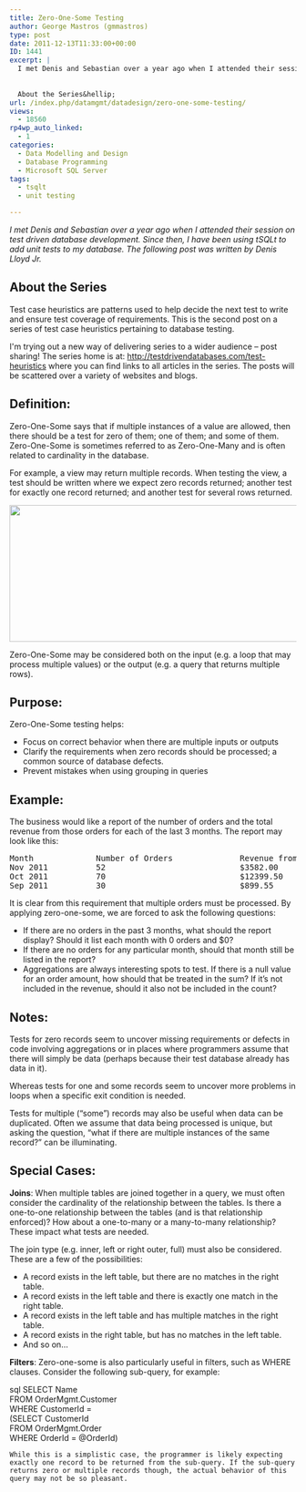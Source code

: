 ```yaml
---
title: Zero-One-Some Testing
author: George Mastros (gmmastros)
type: post
date: 2011-12-13T11:33:00+00:00
ID: 1441
excerpt: |
  I met Denis and Sebastian over a year ago when I attended their session on test driven database development.  Since then, I have been using tSQLt to add unit tests to my database.  The following post was written by Denis Lloyd Jr.
  
  
  About the Series&hellip;
url: /index.php/datamgmt/datadesign/zero-one-some-testing/
views:
  - 18560
rp4wp_auto_linked:
  - 1
categories:
  - Data Modelling and Design
  - Database Programming
  - Microsoft SQL Server
tags:
  - tsqlt
  - unit testing

---
```

_I met Denis and Sebastian over a year ago when I attended their session on test driven database development. Since then, I have been using tSQLt to add unit tests to my database. The following post was written by Denis Lloyd Jr._

## About the Series

Test case heuristics are patterns used to help decide the next test to write and ensure test coverage of requirements. This is the second post on a series of test case heuristics pertaining to database testing.

I'm trying out a new way of delivering series to a wider audience – post sharing! The series home is at: http://testdrivendatabases.com/test-heuristics where you can find links to all articles in the series. The posts will be scattered over a variety of websites and blogs.

## Definition:

Zero-One-Some says that if multiple instances of a value are allowed, then there should be a test for zero of them; one of them; and some of them. Zero-One-Some is sometimes referred to as Zero-One-Many and is often related to cardinality in the database.

For example, a view may return multiple records. When testing the view, a test should be written where we expect zero records returned; another test for exactly one record returned; and another test for several rows returned.

<div class="image_block">
  <a href="/media/blogs/DataMgmt/ZeroOneZomeTesting.png?mtime=1323782210"><img src="/wp-content/uploads/blogs/DataMgmt/ZeroOneZomeTesting.png?mtime=1323782210" alt="" width="898" height="240" /></a>
</div>

Zero-One-Some may be considered both on the input (e.g. a loop that may process multiple values) or the output (e.g. a query that returns multiple rows).

## Purpose:

Zero-One-Some testing helps:

  * Focus on correct behavior when there are multiple inputs or outputs
  * Clarify the requirements when zero records should be processed; a common source of database defects.
  * Prevent mistakes when using grouping in queries

## Example:

The business would like a report of the number of orders and the total revenue from those orders for each of the last 3 months. The report may look like this:

<pre>Month             Number of Orders              Revenue from Orders
Nov 2011          52                            $3582.00
Oct 2011          70                            $12399.50
Sep 2011          30                            $899.55</pre>

It is clear from this requirement that multiple orders must be processed. By applying zero-one-some, we are forced to ask the following questions:

  * If there are no orders in the past 3 months, what should the report display? Should it list each month with 0 orders and $0?
  * If there are no orders for any particular month, should that month still be listed in the report?
  * Aggregations are always interesting spots to test. If there is a null value for an order amount, how should that be treated in the sum? If it’s not included in the revenue, should it also not be included in the count?

## Notes:

Tests for zero records seem to uncover missing requirements or defects in code involving aggregations or in places where programmers assume that there will simply be data (perhaps because their test database already has data in it).

Whereas tests for one and some records seem to uncover more problems in loops when a specific exit condition is needed.

Tests for multiple (“some”) records may also be useful when data can be duplicated. Often we assume that data being processed is unique, but asking the question, “what if there are multiple instances of the same record?” can be illuminating.

## Special Cases:

**Joins**: When multiple tables are joined together in a query, we must often consider the cardinality of the relationship between the tables. Is there a one-to-one relationship between the tables (and is that relationship enforced)? How about a one-to-many or a many-to-many relationship? These impact what tests are needed.

The join type (e.g. inner, left or right outer, full) must also be considered. These are a few of the possibilities:

  * A record exists in the left table, but there are no matches in the right table.
  * A record exists in the left table and there is exactly one match in the right table.
  * A record exists in the left table and has multiple matches in the right table.
  * A record exists in the right table, but has no matches in the left table.
  * And so on…

**Filters**: Zero-one-some is also particularly useful in filters, such as WHERE clauses. Consider the following sub-query, for example:

sql
SELECT Name   
FROM OrderMgmt.Customer  
WHERE CustomerId =        
    (SELECT CustomerId          
       FROM OrderMgmt.Order         
      WHERE OrderId = @OrderId)  
```
While this is a simplistic case, the programmer is likely expecting exactly one record to be returned from the sub-query. If the sub-query returns zero or multiple records though, the actual behavior of this query may not be so pleasant.